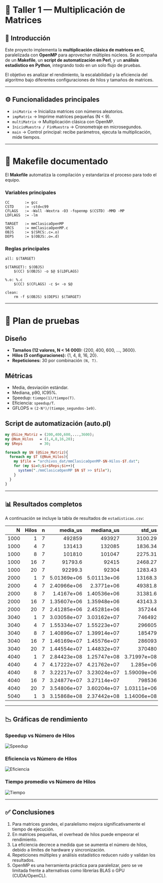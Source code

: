 # 📘 Taller 1 — Multiplicación de Matrices 

## 📌 Introducción
Este proyecto implementa la **multiplicación clásica de matrices en C**, paralelizada con **OpenMP** 
para aprovechar múltiples núcleos. Se acompaña de un **Makefile**, un **script de automatización en Perl**, 
y un **análisis estadístico en Python**, integrando todo en un solo flujo de pruebas.

El objetivo es analizar el rendimiento, la escalabilidad y la eficiencia del algoritmo bajo diferentes configuraciones de hilos y tamaños de matrices.

---

## ⚙️ Funcionalidades principales
- `iniMatrix` → Inicializa matrices con números aleatorios.
- `impMatrix` → Imprime matrices pequeñas (N < 9).
- `multiMatrix` → Multiplicación clásica con OpenMP.
- `InicioMuestra / FinMuestra` → Cronometraje en microsegundos.
- `main` → Control principal: recibe parámetros, ejecuta la multiplicación, mide tiempos.

---

# 🧱 Makefile documentado

El **Makefile** automatiza la compilación y estandariza el proceso para todo el equipo.

### Variables principales
```make
CC       := gcc
CSTD     := -std=c99
CFLAGS   := -Wall -Wextra -O3 -fopenmp $(CSTD) -MMD -MP
LDFLAGS  := -lm

TARGET   := mmClasicaOpenMP
SRCS     := mmClasicaOpenMP.c
OBJS     := $(SRCS:.c=.o)
DEPS     := $(OBJS:.o=.d)
```

### Reglas principales
```make
all: $(TARGET)

$(TARGET): $(OBJS)
	$(CC) $(OBJS) -o $@ $(LDFLAGS)

%.o: %.c
	$(CC) $(CFLAGS) -c $< -o $@

clean:
	rm -f $(OBJS) $(DEPS) $(TARGET)
```

---

# 🧪 Plan de pruebas

## Diseño
- **Tamaños (12 valores, N < 14 000):** {200, 400, 600, ..., 3600}.  
- **Hilos (5 configuraciones):** {1, 4, 8, 16, 20}.  
- **Repeticiones:** 30 por combinación `(N, T)`.  

## Métricas
- Media, desviación estándar.  
- Mediana, p90, IC95%.  
- Speedup: `tiempo(1)/tiempo(T)`.  
- Eficiencia: `speedup/T`.  
- GFLOPS ≈ `(2·N³)/(tiempo_segundos·1e9)`.  

## Script de automatización (auto.pl)
```perl
my @Size_Matriz = (200,400,600,...,3600);
my @Num_Hilos   = (1,4,8,16,20);
my $Reps        = 30;

foreach my $N (@Size_Matriz){
  foreach my $T (@Num_Hilos){
    my $file = "archivos_dat/mmClasicaOpenMP-$N-Hilos-$T.dat";
    for (my $i=0;$i<$Reps;$i++){
      system("./mmClasicaOpenMP $N $T >> $file");
    }
  }
}
```

---

## 📊 Resultados completos

A continuación se incluye la tabla de resultados de `estadisticas.csv`:

|    N |   Hilos |   n |         media_us |       mediana_us |           std_us |   speedup |   eficiencia |
|-----:|--------:|----:|-----------------:|-----------------:|-----------------:|----------:|-------------:|
| 1000 |       1 |   7 | 492859           | 493927           |   3100.29        |   1       |     1        |
| 1000 |       4 |   7 | 131413           | 132085           |   1836.34        |   3.73946 |     0.934866 |
| 1000 |       8 |   7 | 101810           | 101047           |   2275.31        |   4.88809 |     0.611011 |
| 1000 |      16 |   7 |  91793.6         |  92415           |   2468.27        |   5.34466 |     0.334041 |
| 1000 |      20 |   7 |  92299.3         |  92304           |   1283.43        |   5.35109 |     0.267554 |
| 2000 |       1 |   7 |      5.01369e+06 |      5.01113e+06 |  13168.3         |   1       |     1        |
| 2000 |       4 |   7 |      2.40966e+06 |      2.3771e+06  |  49381.8         |   2.10809 |     0.527021 |
| 2000 |       8 |   7 |      1.4167e+06  |      1.40536e+06 |  31381.6         |   3.56573 |     0.445716 |
| 2000 |      16 |   7 |      1.35607e+06 |      1.35948e+06 |  43143.3         |   3.68606 |     0.230378 |
| 2000 |      20 |   7 |      2.41285e+06 |      2.45281e+06 | 357244           |   2.04302 |     0.102151 |
| 3040 |       1 |   7 |      3.03058e+07 |      3.03162e+07 | 746492           |   1       |     1        |
| 3040 |       4 |   7 |      1.55334e+07 |      1.55223e+07 | 296605           |   1.95308 |     0.48827  |
| 3040 |       8 |   7 |      1.40896e+07 |      1.39914e+07 | 185479           |   2.16677 |     0.270846 |
| 3040 |      16 |   7 |      1.46169e+07 |      1.45576e+07 | 286093           |   2.08251 |     0.130157 |
| 3040 |      20 |   7 |      1.44554e+07 |      1.44832e+07 | 370480           |   2.09321 |     0.10466  |
| 4040 |       1 |   7 |      2.84423e+08 |      1.25747e+08 |      3.71997e+08 |   1       |     1        |
| 4040 |       4 |   7 |      4.17222e+07 |      4.21762e+07 |      1.285e+06   |   2.98147 |     0.745367 |
| 4040 |       8 |   7 |      3.22217e+07 |      3.23024e+07 |      1.59009e+06 |   3.89281 |     0.486601 |
| 4040 |      16 |   7 |      3.24877e+07 |      3.27114e+07 | 798536           |   3.84414 |     0.240259 |
| 4040 |      20 |   7 |      3.54806e+07 |      3.60204e+07 |      1.03111e+06 |   3.49099 |     0.17455  |
| 5040 |       1 |   3 |      3.15868e+08 |      2.37442e+08 |      1.14006e+08 |   1       |     1        |

---

## 📉 Gráficas de rendimiento

### Speedup vs Número de Hilos
![Speedup](graficas/speedup.png)

### Eficiencia vs Número de Hilos
![Eficiencia](graficas/eficiencia.png)

### Tiempo promedio vs Número de Hilos
![Tiempo](graficas/tiempo.png)

---

## ✅ Conclusiones
1. Para matrices grandes, el paralelismo mejora significativamente el tiempo de ejecución.  
2. En matrices pequeñas, el overhead de hilos puede empeorar el rendimiento.  
3. La eficiencia decrece a medida que se aumenta el número de hilos, debido a límites de hardware y sincronización.  
4. Repeticiones múltiples y análisis estadístico reducen ruido y validan los resultados.  
5. OpenMP es una herramienta práctica para paralelizar, pero se ve limitada frente a alternativas como librerías BLAS o GPU (CUDA/OpenCL).  

